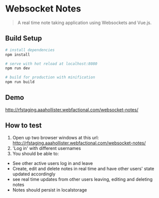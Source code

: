 # Websocket Notes

> A real time note taking application using Websockets and Vue.js.

## Build Setup

``` bash
# install dependencies
npm install

# serve with hot reload at localhost:8080
npm run dev

# build for production with minification
npm run build
```

## Demo
http://rfstaging.aaahollister.webfactional.com/websocket-notes/

## How to test
1. Open up two browser windows at this url: http://rfstaging.aaahollister.webfactional.com/websocket-notes/
2. 'Log in' with different usernames
3. You should be able to:
 - See other active users log in and leave
 - Create, edit and delete notes in real time and have other users' state updated accordingly
 - see real time updates from other users leaving, editing and deleting notes
 - Notes should persist in localstorage
